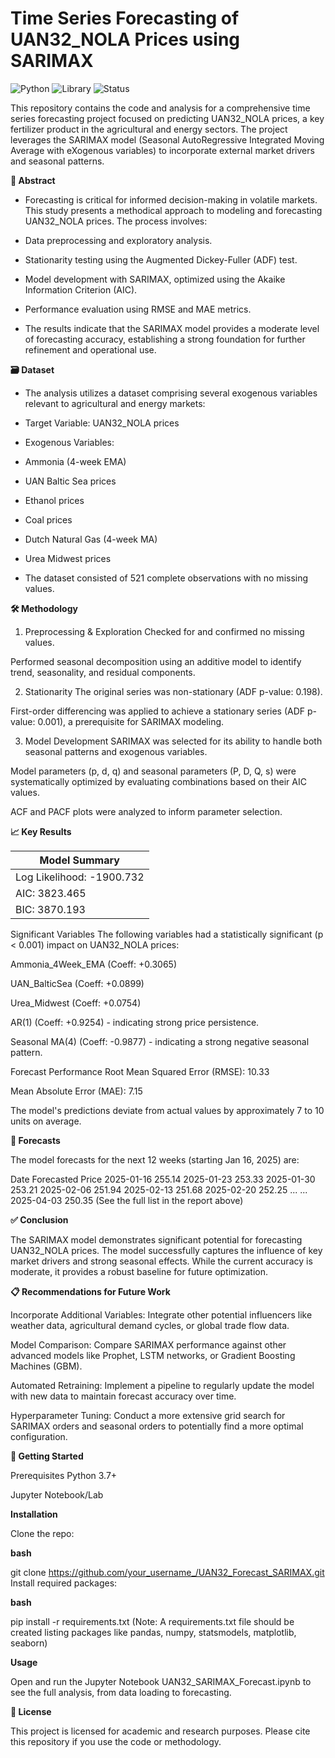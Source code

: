 # Time Series Forecasting of UAN32_NOLA Prices using SARIMAX

![Python](https://img.shields.io/badge/Python-3.7%2B-blue)
![Library](https://img.shields.io/badge/Library-statsmodels-orange)
![Status](https://img.shields.io/badge/Status-Complete-success)

This repository contains the code and analysis for a comprehensive time series forecasting project focused on predicting UAN32_NOLA prices, a key fertilizer product in the agricultural and energy sectors. The project leverages the SARIMAX model (Seasonal AutoRegressive Integrated Moving Average with eXogenous variables) to incorporate external market drivers and seasonal patterns.

**📖 Abstract**

- Forecasting is critical for informed decision-making in volatile markets. This study presents a methodical approach to modeling and forecasting UAN32_NOLA prices. The process involves:

- Data preprocessing and exploratory analysis.

- Stationarity testing using the Augmented Dickey-Fuller (ADF) test.

- Model development with SARIMAX, optimized using the Akaike Information Criterion (AIC).

- Performance evaluation using RMSE and MAE metrics.

- The results indicate that the SARIMAX model provides a moderate level of forecasting accuracy, establishing a strong foundation for further refinement and operational use.

**🗃️ Dataset**

- The analysis utilizes a dataset comprising several exogenous variables relevant to agricultural and energy markets:

- Target Variable: UAN32_NOLA prices

- Exogenous Variables:

- Ammonia (4-week EMA)

- UAN Baltic Sea prices

- Ethanol prices

- Coal prices

- Dutch Natural Gas (4-week MA)

- Urea Midwest prices

- The dataset consisted of 521 complete observations with no missing values.

**🛠️ Methodology**

1. Preprocessing & Exploration
Checked for and confirmed no missing values.

Performed seasonal decomposition using an additive model to identify trend, seasonality, and residual components.

2. Stationarity
The original series was non-stationary (ADF p-value: 0.198).

First-order differencing was applied to achieve a stationary series (ADF p-value: 0.001), a prerequisite for SARIMAX modeling.

3. Model Development
SARIMAX was selected for its ability to handle both seasonal patterns and exogenous variables.

Model parameters (p, d, q) and seasonal parameters (P, D, Q, s) were systematically optimized by evaluating combinations based on their AIC values.

ACF and PACF plots were analyzed to inform parameter selection.

**📈 Key Results**

| Model Summary |
|--|
| Log Likelihood: -1900.732 |
| AIC: 3823.465 |
| BIC: 3870.193 |

Significant Variables
The following variables had a statistically significant (p < 0.001) impact on UAN32_NOLA prices:

Ammonia_4Week_EMA (Coeff: +0.3065)

UAN_BalticSea (Coeff: +0.0899)

Urea_Midwest (Coeff: +0.0754)

AR(1) (Coeff: +0.9254) - indicating strong price persistence.

Seasonal MA(4) (Coeff: -0.9877) - indicating a strong negative seasonal pattern.

Forecast Performance
Root Mean Squared Error (RMSE): 10.33

Mean Absolute Error (MAE): 7.15

The model's predictions deviate from actual values by approximately 7 to 10 units on average.

**🔮 Forecasts**

The model forecasts for the next 12 weeks (starting Jan 16, 2025) are:

Date	Forecasted Price
2025-01-16	255.14
2025-01-23	253.33
2025-01-30	253.21
2025-02-06	251.94
2025-02-13	251.68
2025-02-20	252.25
...	...
2025-04-03	250.35
(See the full list in the report above)

**✅ Conclusion**

The SARIMAX model demonstrates significant potential for forecasting UAN32_NOLA prices. The model successfully captures the influence of key market drivers and strong seasonal effects. While the current accuracy is moderate, it provides a robust baseline for future optimization.

**📋 Recommendations for Future Work**

Incorporate Additional Variables: Integrate other potential influencers like weather data, agricultural demand cycles, or global trade flow data.

Model Comparison: Compare SARIMAX performance against other advanced models like Prophet, LSTM networks, or Gradient Boosting Machines (GBM).

Automated Retraining: Implement a pipeline to regularly update the model with new data to maintain forecast accuracy over time.

Hyperparameter Tuning: Conduct a more extensive grid search for SARIMAX orders and seasonal orders to potentially find a more optimal configuration.

**🚀 Getting Started**

Prerequisites
Python 3.7+

Jupyter Notebook/Lab

**Installation**

Clone the repo:

**bash**

git clone https://github.com/your_username_/UAN32_Forecast_SARIMAX.git
Install required packages:

**bash**

pip install -r requirements.txt
(Note: A requirements.txt file should be created listing packages like pandas, numpy, statsmodels, matplotlib, seaborn)

**Usage**

Open and run the Jupyter Notebook UAN32_SARIMAX_Forecast.ipynb to see the full analysis, from data loading to forecasting.

**📄 License**

This project is licensed for academic and research purposes. Please cite this repository if you use the code or methodology.
